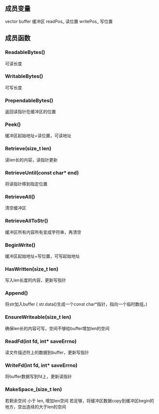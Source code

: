## 成员变量
vector<int> buffer 缓冲区
readPos_           读位置
writePos_          写位置

## 成员函数
### ReadableBytes()
可读长度
### WritableBytes()
可写长度
### PrependableBytes()
返回读指针在缓冲区的位置
### Peek()
缓冲区起始地址+读位置，可读地址
### Retrieve(size_t len)
读len长的内容，读指针更新
### RetrieveUntil(const char* end) 
将读指针移到指定位置
### RetrieveAll()
清空缓冲区
### RetrieveAllToStr()
缓冲区所有内容所有变成字符串，再清空
### BeginWrite()
缓冲区起始地址+写位置，可写起始地址
### HasWritten(size_t len)
写入len长度的内容，更新写指针
### Append()
将str加入buffer   ( str.data()生成一个const char*指针，指向一个临时数组。)
### EnsureWriteable(size_t len)
确保len长的内容可写，空间不够给buffer增加len的空间
### ReadFd(int fd, int* saveErrno)
读文件描述符上的数据到buffer，更新写指针
### WriteFd(int fd, int* saveErrno)
将buffer数据写到fd上，更新读指针
### MakeSpace_(size_t len)
若剩余空间 小于 len, 增加len空间
若足够，将缓冲区数据copy到缓冲区begin的地方，空出连续的大于len的空间